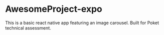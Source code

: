# AwesomeProject-expo
This is a basic react native app featuring an image carousel. Built for Poket technical assessment.
